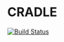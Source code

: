 # CRADLE

[![Build Status](https://travis-ci.org/mghro/cradle.svg?branch=master)](https://travis-ci.org/mghro/cradle)
